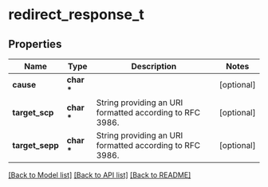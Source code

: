 # redirect_response_t

## Properties
Name | Type | Description | Notes
------------ | ------------- | ------------- | -------------
**cause** | **char \*** |  | [optional] 
**target_scp** | **char \*** | String providing an URI formatted according to RFC 3986. | [optional] 
**target_sepp** | **char \*** | String providing an URI formatted according to RFC 3986. | [optional] 

[[Back to Model list]](../README.md#documentation-for-models) [[Back to API list]](../README.md#documentation-for-api-endpoints) [[Back to README]](../README.md)


